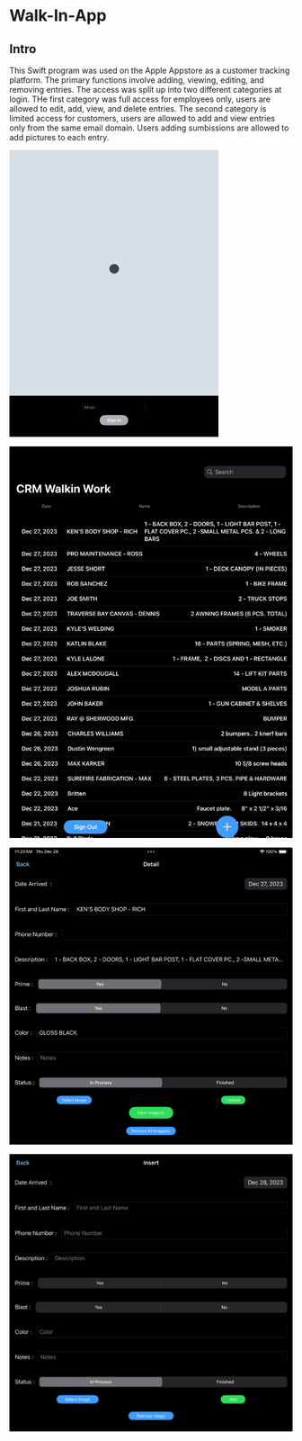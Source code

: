 # Walk-In-App

## Intro

This Swift program was used on the Apple Appstore as a customer tracking platform. The primary functions involve adding, viewing, editing, and removing entries. The access was split up into two different categories at login. THe first category was full access for employees only, users are allowed to edit, add, view, and delete entries. The second category is limited access for customers, users are allowed to add and view entries only from the same email domain. Users adding sumbissions are allowed to add pictures to each entry.

![Login](Login.gif)

![Login](IMG_0179.jpg)

![Login](IMG_0180.jpg)

![Login](IMG_0181.jpg)
